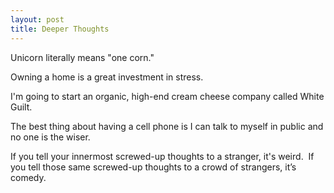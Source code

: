 ```yaml
---
layout: post
title: Deeper Thoughts
---
```

Unicorn literally means "one corn."

Owning a home is a great investment in stress.

I'm going to start an organic, high-end cream cheese company called White Guilt.

The best thing about having a cell phone is I can talk to myself in public and no one is the wiser.

If you tell your innermost screwed-up thoughts to a stranger, it's weird.  If you tell those same screwed-up thoughts to a crowd of strangers, it’s comedy.
